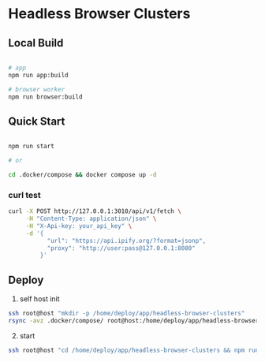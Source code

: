 #  Headless Browser Clusters

## Local Build

```bash

# app
npm run app:build

# browser worker
npm run browser:build

```

## Quick Start

```bash

npm run start

# or

cd .docker/compose && docker compose up -d
```


### curl test
 

```bash
curl -X POST http://127.0.0.1:3010/api/v1/fetch \
     -H "Content-Type: application/json" \
     -H "X-Api-key: your_api_key" \
     -d '{ 
           "url": "https://api.ipify.org/?format=jsonp",
           "proxy": "http://user:pass@127.0.0.1:8080"
         }'
```


## Deploy

1. self host init

```bash
ssh root@host "mkdir -p /home/deploy/app/headless-browser-clusters"
rsync -avz .docker/compose/ root@host:/home/deploy/app/headless-browser-clusters
```

2. start

```bash
ssh root@host "cd /home/deploy/app/headless-browser-clusters && npm run start"
```




